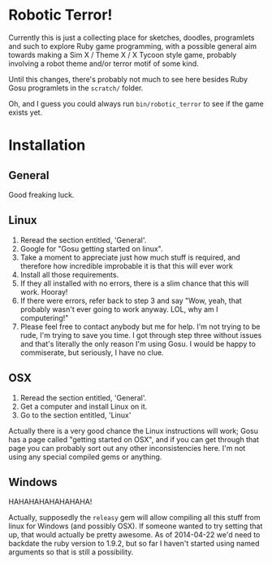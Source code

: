 # Robotic Terror!

Currently this is just a collecting place for sketches, doodles,
programlets and such to explore Ruby game programming, with a possible
general aim towards making a Sim X / Theme X / X Tycoon style game,
probably involving a robot theme and/or terror motif of some kind.

Until this changes, there's probably not much to see here besides Ruby
Gosu programlets in the `scratch/` folder.

Oh, and I guess you could always run `bin/robotic_terror` to see if
the game exists yet.

# Installation

## General

Good freaking luck.

## Linux

1. Reread the section entitled, 'General'.
2. Google for "Gosu getting started on linux".
3. Take a moment to appreciate just how much stuff is required, and
therefore how incredible improbable it is that this will ever work
4. Install all those requirements.
5. If they all installed with no errors, there is a slim chance that
this will work. Hooray!
6. If there were errors, refer back to step 3 and say "Wow, yeah, that
probably wasn't ever going to work anyway. LOL, why am I computering!"
7. Please feel free to contact anybody but me for help. I'm not trying
to be rude, I'm trying to save you time. I got through step three
without issues and that's literally the only reason I'm using Gosu. I
would be happy to commiserate, but seriously, I have no clue.

## OSX

1. Reread the section entitled, 'General'.
2. Get a computer and install Linux on it.
3. Go to the section entitled, 'Linux'

Actually there is a very good chance the Linux instructions will work;
Gosu has a page called "getting started on OSX", and if you can get
through that page you can probably sort out any other inconsistencies
here. I'm not using any special compiled gems or anything.

## Windows

HAHAHAHAHAHAHAHA!

Actually, supposedly the `releasy` gem will allow compiling all this
stuff from linux for Windows (and possibly OSX). If someone wanted to
try setting that up, that would actually be pretty awesome. As of
2014-04-22 we'd need to backdate the ruby version to 1.9.2, but so far
I haven't started using named arguments so that is still a
possibility.
